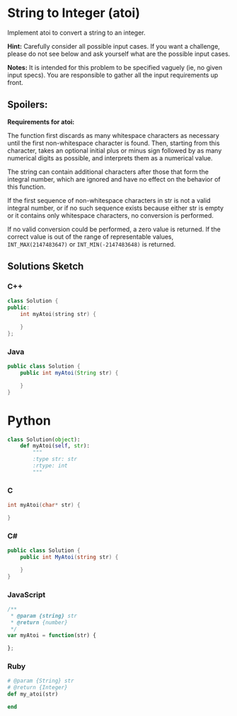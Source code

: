 # String to Integer (atoi) 

Implement atoi to convert a string to an integer.

**Hint:** Carefully consider all possible input cases. If you want a challenge, please do not see below and ask yourself what are the possible input cases.

**Notes:** It is intended for this problem to be specified vaguely (ie, no given input specs). You are responsible to gather all the input requirements up front. 

## Spoilers:
**Requirements for atoi:**

The function first discards as many whitespace characters as necessary until the first non-whitespace character is found. Then, starting from this character, takes an optional initial plus or minus sign followed by as many numerical digits as possible, and interprets them as a numerical value.

The string can contain additional characters after those that form the integral number, which are ignored and have no effect on the behavior of this function.

If the first sequence of non-whitespace characters in str is not a valid integral number, or if no such sequence exists because either str is empty or it contains only whitespace characters, no conversion is performed.

If no valid conversion could be performed, a zero value is returned. If the correct value is out of the range of representable values, `INT_MAX(2147483647)` or `INT_MIN(-2147483648)` is returned. 

## Solutions Sketch

### C++
```C++
class Solution {
public:
    int myAtoi(string str) {

    }
};
```

### Java
```Java
public class Solution {
    public int myAtoi(String str) {

    }
}
```

# Python
```Python
class Solution(object):
    def myAtoi(self, str):
        """
        :type str: str
        :rtype: int
        """
```

### C
```C
int myAtoi(char* str) {

}
```

### C#
```C#
public class Solution {
    public int MyAtoi(string str) {

    }
}
```

### JavaScript
```JavaScript
/**
 * @param {string} str
 * @return {number}
 */
var myAtoi = function(str) {

};
```

### Ruby
```Ruby
# @param {String} str
# @return {Integer}
def my_atoi(str)

end
```